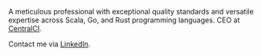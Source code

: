 A meticulous professional with exceptional quality standards and versatile expertise across Scala, Go, and Rust programming languages. CEO at [CentralCI](https://centralci.com/blog/posts/introducing_centralci).

Contact me via [LinkedIn](https://www.linkedin.com/in/mathiasbogaert/).
